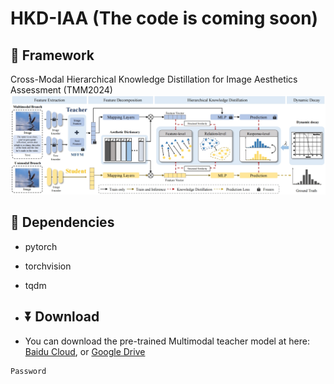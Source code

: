# HKD-IAA (The code is coming soon)

## 🔗 Framework
Cross-Modal Hierarchical Knowledge Distillation for Image Aesthetics Assessment (TMM2024)
![img](Method.png)

## 📃 Dependencies
- pytorch
- torchvision
- tqdm

- ## ⏬ Download
- You can download the pre-trained Multimodal teacher model at here: [Baidu Cloud](Password:), or [Google Drive](https:)

```bash
Password
```



